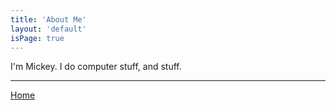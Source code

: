 ```yaml
---
title: 'About Me'
layout: 'default'
isPage: true
--- 
```


<p>I'm Mickey. I do computer stuff, and stuff.</p>
<hr />
<p><a href="/">Home</a></p>

